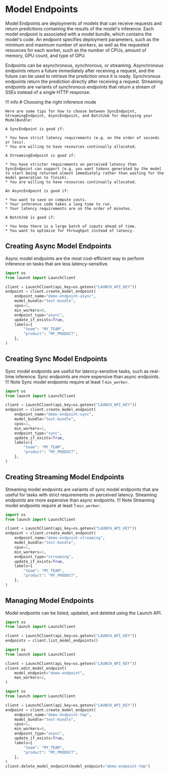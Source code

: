 # Model Endpoints

Model Endpoints are deployments of models that can receive requests and return
predictions containing the results of the model's inference. Each model endpoint
is associated with a model bundle, which contains the model's code. An endpoint
specifies deployment parameters, such as the minimum and maximum number of
workers, as well as the requested resources for each worker, such as the number
of CPUs, amount of memory, GPU count, and type of GPU.

Endpoints can be asynchronous, synchronous, or streaming. Asynchronous endpoints return
a future immediately after receiving a request, and the future can be used to
retrieve the prediction once it is ready. Synchronous endpoints return the
prediction directly after receiving a request. Streaming endpoints are variants of synchronous endpoints that return a stream of SSEs instead of a single HTTP response.

!!! info
    # Choosing the right inference mode

    Here are some tips for how to choose between SyncEndpoint, StreamingEndpoint, AsyncEndpoint, and BatchJob for deploying your ModelBundle:

    A SyncEndpoint is good if:

    * You have strict latency requirements (e.g. on the order of seconds or less).
    * You are willing to have resources continually allocated.

    A StreamingEndpoint is good if:

    * You have stricter requirements on perceived latency than SyncEndpoint can support (e.g. you want tokens generated by the model to start being returned almost immediately rather than waiting for the model generation to finish).
    * You are willing to have resources continually allocated.

    An AsyncEndpoint is good if:

    * You want to save on compute costs.
    * Your inference code takes a long time to run.
    * Your latency requirements are on the order of minutes.

    A BatchJob is good if:

    * You know there is a large batch of inputs ahead of time.
    * You want to optimize for throughput instead of latency.

## Creating Async Model Endpoints

Async model endpoints are the most cost-efficient way to perform inference on
tasks that are less latency-sensitive.

```py title="Creating an Async Model Endpoint"
import os
from launch import LaunchClient

client = LaunchClient(api_key=os.getenv("LAUNCH_API_KEY"))
endpoint = client.create_model_endpoint(
    endpoint_name="demo-endpoint-async",
    model_bundle="test-bundle",
    cpus=1,
    min_workers=0,
    endpoint_type="async",
    update_if_exists=True,
    labels={
        "team": "MY_TEAM",
        "product": "MY_PRODUCT",
    },
)
```

## Creating Sync Model Endpoints

Sync model endpoints are useful for latency-sensitive tasks, such as real-time
inference. Sync endpoints are more expensive than async endpoints.
!!! Note
    Sync model endpoints require at least 1 `min_worker`.

```py title="Creating a Sync Model Endpoint"
import os
from launch import LaunchClient

client = LaunchClient(api_key=os.getenv("LAUNCH_API_KEY"))
endpoint = client.create_model_endpoint(
    endpoint_name="demo-endpoint-sync",
    model_bundle="test-bundle",
    cpus=1,
    min_workers=1,
    endpoint_type="sync",
    update_if_exists=True,
    labels={
        "team": "MY_TEAM",
        "product": "MY_PRODUCT",
    },
)
```

## Creating Streaming Model Endpoints

Streaming model endpoints are variants of sync model endpoints that are useful for tasks with strict requirements on perceived latency. Streaming endpoints are more expensive than async endpoints.
!!! Note
    Streaming model endpoints require at least 1 `min_worker`.

```py title="Creating a Streaming Model Endpoint"
import os
from launch import LaunchClient

client = LaunchClient(api_key=os.getenv("LAUNCH_API_KEY"))
endpoint = client.create_model_endpoint(
    endpoint_name="demo-endpoint-streaming",
    model_bundle="test-bundle",
    cpus=1,
    min_workers=1,
    endpoint_type="streaming",
    update_if_exists=True,
    labels={
        "team": "MY_TEAM",
        "product": "MY_PRODUCT",
    },
)
```

## Managing Model Endpoints

Model endpoints can be listed, updated, and deleted using the Launch API.

```py title="Listing Model Endpoints"
import os
from launch import LaunchClient

client = LaunchClient(api_key=os.getenv("LAUNCH_API_KEY"))
endpoints = client.list_model_endpoints()
```

```py title="Updating a Model Endpoint"
import os
from launch import LaunchClient

client = LaunchClient(api_key=os.getenv("LAUNCH_API_KEY"))
client.edit_model_endpoint(
    model_endpoint="demo-endpoint",
    max_workers=2,
)
```

```py title="Deleting a Model Endpoint"
import os
from launch import LaunchClient

client = LaunchClient(api_key=os.getenv("LAUNCH_API_KEY"))
endpoint = client.create_model_endpoint(
    endpoint_name="demo-endpoint-tmp",
    model_bundle="test-bundle",
    cpus=1,
    min_workers=0,
    endpoint_type="async",
    update_if_exists=True,
    labels={
        "team": "MY_TEAM",
        "product": "MY_PRODUCT",
    },
)
client.delete_model_endpoint(model_endpoint="demo-endpoint-tmp")
```
